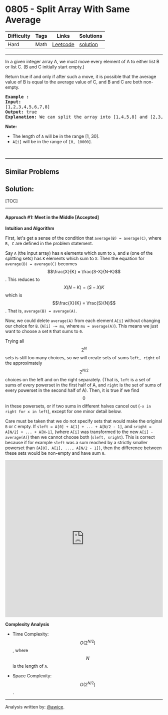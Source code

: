 # 0805 - Split Array With Same Average

Difficulty  | Tags | Links | Solutions
----------- | ---- | ----- | -----
Hard | Math | [Leetcode](https://leetcode.com/problems/split-array-with-same-average) | [solution](https://leetcode.com/problems/split-array-with-same-average/solution/)


-----------

<p>In a given integer array A, we must move every element of A to either list B or list C. (B and C initially start empty.)</p>

<p>Return true if and only if after such a move, it is possible that the average value of B is equal to the average value of C, and B and C are both non-empty.</p>

<pre>
<strong>Example :</strong>
<strong>Input:</strong> 
[1,2,3,4,5,6,7,8]
<strong>Output:</strong> true
<strong>Explanation: </strong>We can split the array into [1,4,5,8] and [2,3,6,7], and both of them have the average of 4.5.
</pre>

<p><strong>Note:</strong></p>

<ul>
	<li>The length of <code>A</code> will be in the range&nbsp;[1, 30].</li>
	<li><code>A[i]</code> will be in the range of <code>[0, 10000]</code>.</li>
</ul>

<p>&nbsp;</p>


-----------


## Similar Problems




## Solution:

[TOC]

---
#### Approach #1: Meet in the Middle [Accepted]

**Intuition and Algorithm**

First, let's get a sense of the condition that `average(B) = average(C)`, where `B, C` are defined in the problem statement.

Say `A` (the input array) has `N` elements which sum to `S`, and `B` (one of the splitting sets) has `K` elements which sum to `X`.  Then the equation for `average(B) = average(C)` becomes $$\frac{X}{K} = \frac{S-X}{N-K}$$.  This reduces to $$X(N-K) = (S-X)K$$ which is $$\frac{X}{K} = \frac{S}{N}$$.  That is, `average(B) = average(A)`.

Now, we could delete `average(A)` from each element `A[i]` without changing our choice for `B`.  (`A[i] -= mu`, where `mu = average(A)`).  This means we just want to choose a set `B` that sums to `0`.

Trying all $$2^N$$ sets is still too many choices, so we will create sets of sums `left, right` of the approximately $$2^{N/2}$$ choices on the left and on the right separately.  (That is, `left` is a set of sums of every powerset in the first half of A, and `right` is the set of sums of every powerset in the second half of A).  Then, it is true if we find $$0$$ in these powersets, or if two sums in different halves cancel out (`-x in right for x in left`), except for one minor detail below.

Care must be taken that we do not specify sets that would make the original `B` or `C` empty.  If `sleft = A[0] + A[1] + ... + A[N/2 - 1]`, and `sright = A[N/2] + ... + A[N-1]`, (where `A[i]` was transformed to the new `A[i] - average(A)`) then we cannot choose both (`sleft, sright`).  This is correct because if for example `sleft` was a sum reached by a strictly smaller powerset than `{A[0], A[1], ..., A[N/2 - 1]}`, then the difference between these sets would be non-empty and have sum `0`.

<iframe src="https://leetcode.com/playground/MCygqyNn/shared" frameBorder="0" width="100%" height="500" name="MCygqyNn"></iframe>

**Complexity Analysis**

* Time Complexity:  $$O(2^{N/2})$$, where $$N$$ is the length of `A`.

* Space Complexity: $$O(2^{N/2})$$.

---

Analysis written by: [@awice](https://leetcode.com/awice).
